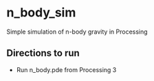 # n_body_sim
Simple simulation of n-body gravity in Processing

## Directions to run
* Run n_body.pde from Processing 3
